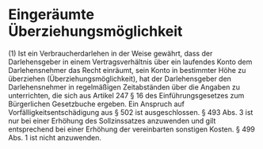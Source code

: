 # Eingeräumte Überziehungsmöglichkeit

(1) Ist ein Verbraucherdarlehen in der Weise gewährt, dass der Darlehensgeber in einem Vertragsverhältnis über ein laufendes Konto dem Darlehensnehmer das Recht einräumt, sein Konto in bestimmter Höhe zu überziehen (Überziehungsmöglichkeit), hat der Darlehensgeber den Darlehensnehmer in regelmäßigen Zeitabständen über die Angaben zu unterrichten, die sich aus Artikel 247 § 16 des Einführungsgesetzes zum Bürgerlichen Gesetzbuche ergeben. Ein Anspruch auf Vorfälligkeitsentschädigung aus § 502 ist ausgeschlossen. § 493 Abs. 3 ist nur bei einer Erhöhung des Sollzinssatzes anzuwenden und gilt entsprechend bei einer Erhöhung der vereinbarten sonstigen Kosten. § 499 Abs. 1 ist nicht anzuwenden.